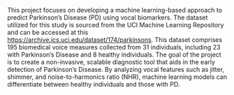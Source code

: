 This project focuses on developing a machine learning-based approach to predict Parkinson’s Disease (PD) using vocal biomarkers. The dataset utilized for this study is sourced from the UCI Machine Learning Repository and can be accessed at this https://archive.ics.uci.edu/dataset/174/parkinsons. This dataset comprises 195 biomedical voice measures collected from 31 individuals, including 23 with Parkinson’s Disease and 8 healthy individuals.  The goal of the project is to create a non-invasive, scalable diagnostic tool that aids in the early detection of Parkinson’s Disease. By analyzing vocal features such as jitter, shimmer, and noise-to-harmonics ratio (NHR), machine learning models can differentiate between healthy individuals and those with PD.
